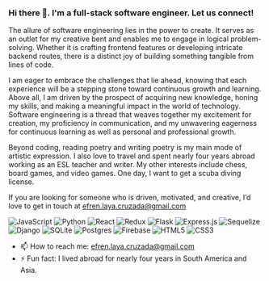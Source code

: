### Hi there 👋. I'm a full-stack software engineer. Let us connect!

The allure of software engineering lies in the power to create. It serves as an outlet for my creative bent and enables me to engage in logical problem-solving. Whether it is crafting frontend features or developing intricate backend routes, there is a distinct joy of building something tangible from lines of code.

I am eager to embrace the challenges that lie ahead, knowing that each experience will be a stepping stone toward continuous growth and learning. Above all, I am driven by the prospect of acquiring new knowledge, honing my skills, and making a meaningful impact in the world of technology. Software engineering is a thread that weaves together my excitement for creation, my proficiency in communication, and my unwavering eagerness for continuous learning as well as personal and professional growth.

Beyond coding, reading poetry and writing poetry is my main mode of artistic expression. I also love to travel and spent nearly four years abroad working as an ESL teacher and writer. My other interests include chess, board games, and video games. One day, I want to get a scuba diving license.

If you are looking for someone who is driven, motivated, and creative, I’d love to get in touch at efren.laya.cruzada@gmail.com

![JavaScript](https://img.shields.io/badge/javascript-%23323330.svg?style=for-the-badge&logo=javascript&logoColor=%23F7DF1E) ![Python](https://img.shields.io/badge/python-3670A0?style=for-the-badge&logo=python&logoColor=ffdd54) ![React](https://img.shields.io/badge/react-%2320232a.svg?style=for-the-badge&logo=react&logoColor=%2361DAFB) ![Redux](https://img.shields.io/badge/redux-%23593d88.svg?style=for-the-badge&logo=redux&logoColor=white) ![Flask](https://img.shields.io/badge/flask-%23000.svg?style=for-the-badge&logo=flask&logoColor=white) ![Express.js](https://img.shields.io/badge/express.js-%23404d59.svg?style=for-the-badge&logo=express&logoColor=%2361DAFB) ![Sequelize](https://img.shields.io/badge/Sequelize-52B0E7?style=for-the-badge&logo=Sequelize&logoColor=white) ![Django](https://img.shields.io/badge/django-%23092E20.svg?style=for-the-badge&logo=django&logoColor=white) ![SQLite](https://img.shields.io/badge/sqlite-%2307405e.svg?style=for-the-badge&logo=sqlite&logoColor=white) ![Postgres](https://img.shields.io/badge/postgres-%23316192.svg?style=for-the-badge&logo=postgresql&logoColor=white) ![Firebase](https://img.shields.io/badge/firebase-%23039BE5.svg?style=for-the-badge&logo=firebase) ![HTML5](https://img.shields.io/badge/html5-%23E34F26.svg?style=for-the-badge&logo=html5&logoColor=white) ![CSS3](https://img.shields.io/badge/css3-%231572B6.svg?style=for-the-badge&logo=css3&logoColor=white)

- 📫 How to reach me: efren.laya.cruzada@gmail.com
- ⚡ Fun fact: I lived abroad for nearly four years in South America and Asia.
